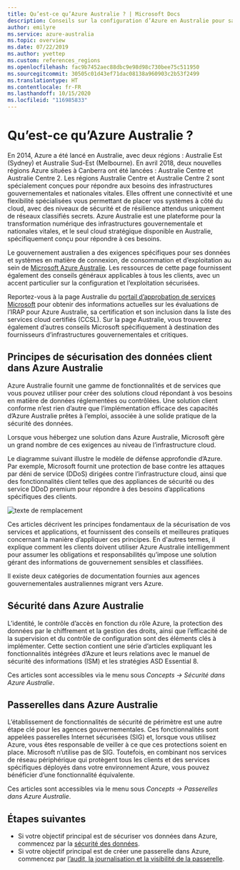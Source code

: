 ```yaml
---
title: Qu’est-ce qu’Azure Australie ? | Microsoft Docs
description: Conseils sur la configuration d’Azure en Australie pour satisfaire aux exigences spécifiques des réglementations, de la législation et de la politique du secteur public.
author: emilyre
ms.service: azure-australia
ms.topic: overview
ms.date: 07/22/2019
ms.author: yvettep
ms.custom: references_regions
ms.openlocfilehash: fac9b7452aec88dbc9e98d98c730bee75c511950
ms.sourcegitcommit: 30505c01d43ef71dac08138a960903c2b53f2499
ms.translationtype: HT
ms.contentlocale: fr-FR
ms.lasthandoff: 10/15/2020
ms.locfileid: "116985833"
---
```

# <a name="what-is-azure-australia"></a>Qu’est-ce qu’Azure Australie ?

En 2014, Azure a été lancé en Australie, avec deux régions : Australie Est (Sydney) et Australie Sud-Est (Melbourne). En avril 2018, deux nouvelles régions Azure situées à Canberra ont été lancées : Australie Centre et Australie Centre 2. Les régions Australie Centre et Australie Centre 2 sont spécialement conçues pour répondre aux besoins des infrastructures gouvernementales et nationales vitales. Elles offrent une connectivité et une flexibilité spécialisées vous permettant de placer vos systèmes à côté du cloud, avec des niveaux de sécurité et de résilience attendus uniquement de réseaux classifiés secrets. Azure Australie est une plateforme pour la transformation numérique des infrastructures gouvernementale et nationales vitales, et le seul cloud stratégique disponible en Australie, spécifiquement conçu pour répondre à ces besoins.

Le gouvernement australien a des exigences spécifiques pour ses données et systèmes en matière de connexion, de consommation et d’exploitation au sein de [Microsoft Azure Australie](https://azure.microsoft.com/global-infrastructure/australia/). Les ressources de cette page fournissent également des conseils généraux applicables à tous les clients, avec un accent particulier sur la configuration et l’exploitation sécurisées.

Reportez-vous à la page Australie du [portail d’approbation de services Microsoft](https://aka.ms/au-irap) pour obtenir des informations actuelles sur les évaluations de l’IRAP pour Azure Australie, sa certification et son inclusion dans la liste des services cloud certifiés (CCSL). Sur la page Australie, vous trouverez également d’autres conseils Microsoft spécifiquement à destination des fournisseurs d’infrastructures gouvernementales et critiques.

## <a name="principles-for-securing-customer-data-in-azure-australia"></a>Principes de sécurisation des données client dans Azure Australie

Azure Australie fournit une gamme de fonctionnalités et de services que vous pouvez utiliser pour créer des solutions cloud répondant à vos besoins en matière de données réglementées ou contrôlées. Une solution client conforme n’est rien d’autre que l’implémentation efficace des capacités d’Azure Australie prêtes à l’emploi, associée à une solide pratique de la sécurité des données.

Lorsque vous hébergez une solution dans Azure Australie, Microsoft gère un grand nombre de ces exigences au niveau de l’infrastructure cloud.

Le diagramme suivant illustre le modèle de défense approfondie d’Azure. Par exemple, Microsoft fournit une protection de base contre les attaques par déni de service (DDoS) dirigées contre l’infrastructure cloud, ainsi que des fonctionnalités client telles que des appliances de sécurité ou des service DDoD premium pour répondre à des besoins d’applications spécifiques des clients.

![texte de remplacement](media/defenceindepth.png)

Ces articles décrivent les principes fondamentaux de la sécurisation de vos services et applications, et fournissent des conseils et meilleures pratiques concernant la manière d’appliquer ces principes. En d'autres termes, il explique comment les clients doivent utiliser Azure Australie intelligemment pour assumer les obligations et responsabilités qu’impose une solution gérant des informations de gouvernement sensibles et classifiées.

Il existe deux catégories de documentation fournies aux agences gouvernementales australiennes migrant vers Azure.

## <a name="security-in-azure-australia"></a>Sécurité dans Azure Australie

L’identité, le contrôle d’accès en fonction du rôle Azure, la protection des données par le chiffrement et la gestion des droits, ainsi que l’efficacité de la supervision et du contrôle de configuration sont des éléments clés à implémenter. Cette section contient une série d’articles expliquant les fonctionnalités intégrées d’Azure et leurs relations avec le manuel de sécurité des informations (ISM) et les stratégies ASD Essential 8.

Ces articles sont accessibles via le menu sous *Concepts -> Sécurité dans Azure Australie*.

## <a name="gateways-in-azure-australia"></a>Passerelles dans Azure Australie

L’établissement de fonctionnalités de sécurité de périmètre est une autre étape clé pour les agences gouvernementales. Ces fonctionnalités sont appelées passerelles Internet sécurisées (SIG) et, lorsque vous utilisez Azure, vous êtes responsable de veiller à ce que ces protections soient en place. Microsoft n’utilise pas de SIG. Toutefois, en combinant nos services de réseau périphérique qui protègent tous les clients et des services spécifiques déployés dans votre environnement Azure, vous pouvez bénéficier d’une fonctionnalité équivalente.

Ces articles sont accessibles via le menu sous *Concepts -> Passerelles dans Azure Australie*.

## <a name="next-steps"></a>Étapes suivantes

* Si votre objectif principal est de sécuriser vos données dans Azure, commencez par la [sécurité des données](secure-your-data.md).
* Si votre objectif principal est de créer une passerelle dans Azure, commencez par [l’audit, la journalisation et la visibilité de la passerelle](gateway-log-audit-visibility.md).
